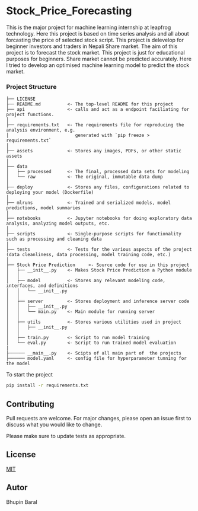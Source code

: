 Stock_Price_Forecasting
==============================
This is the major project for machine learning internship at leapfrog technology. Here this project is based on time series analysis and all about forcasting the price of selected stock script.
This project is delevelop for beginner investors and traders in Nepali Share market. The aim of this project is to forecast the stock market. This project is just for educational purposes for beginners. Share market cannot be predicted accurately. Here I tried to develop an optimised machine learning model to predict the stock market.

### Project Structure
```
├── LICENSE
├── README.md          <- The top-level README for this project
├── api                <- calls and act as a endpoint faciliating for project functions.
│
├── requirements.txt   <- The requirements file for reproducing the analysis environment, e.g.
│                         generated with `pip freeze > requirements.txt`
│
├── assets             <- Stores any images, PDFs, or other static assets
│ 
├── data
│   ├── processed      <- The final, processed data sets for modeling
│   └── raw            <- The original, immutable data dump
│
├── deploy             <- Stores any files, configurations related to deploying your model (Dockerfile)
│ 
├── mlruns             <- Trained and serialized models, model predictions, model summaries
│
├── notebooks          <- Jupyter notebooks for doing exploratory data analysis, analyzing model outputs, etc.
│
├── scripts            <- Single-purpose scripts for functionality such as processing and cleaning data
│
├── tests              <- Tests for the various aspects of the project (data cleanliness, data processing, model training code, etc.)
│
├── Stock Price Prediction     <- Source code for use in this project
│   ├── __init__.py    <- Makes Stock Price Prediction a Python module
│   │
│   ├── model          <- Stores any relevant modeling code, interfaces, and definitions
│   │   └── __init__.py
│   │
│   ├── server         <- Stores deployment and inference server code
│   │   ├── __init__.py
│   │   └── main.py    <- Main module for running server
│   │
│   ├── utils          <- Stores various utilities used in project 
│   │   ├── __init__.py
│   │
│   ├── train.py       <- Script to run model training
│   └── eval.py        <- Script to run trained model evaluation 
|
├────── __main__.py    <- Scipts of all main part of  the projects
├────── model.yaml     <- config file for hyperparameter tunning for the model
```
To start the project

```bash
pip install -r requirements.txt
```
## Contributing
Pull requests are welcome. For major changes, please open an issue first to discuss what you would like to change.

Please make sure to update tests as appropriate.

## License
[MIT](https://choosealicense.com/licenses/mit/)

## Autor
Bhupin Baral

